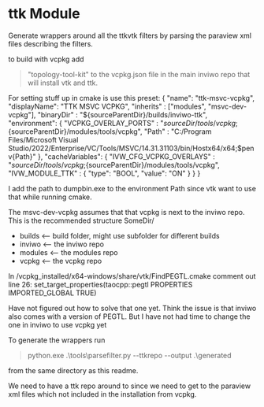 # ttk Module

Generate wrappers around all the ttkvtk filters by parsing the paraview xml files
describing the filters.

to build with vcpkg add 
> "topology-tool-kit"
to the vcpkg.json file in the main inviwo repo
that will install vtk and ttk.

For setting stuff up in cmake is use this preset:
    {
      "name": "ttk-msvc-vcpkg",
      "displayName": "TTK MSVC VCPKG",
      "inherits" : ["modules", "msvc-dev-vcpkg"],
      "binaryDir" : "${sourceParentDir}/builds/inviwo-ttk",
      "environment": {
        "VCPKG_OVERLAY_PORTS" : "${sourceDir}/tools/vcpkg;${sourceParentDir}/modules/tools/vcpkg",
        "Path" : "C:/Program Files/Microsoft Visual Studio/2022/Enterprise/VC/Tools/MSVC/14.31.31103/bin/Hostx64/x64;$penv{Path}"
      },
      "cacheVariables": {
        "IVW_CFG_VCPKG_OVERLAYS" : "${sourceDir}/tools/vcpkg;${sourceParentDir}/modules/tools/vcpkg",
        "IVW_MODULE_TTK" :          { "type": "BOOL", "value": "ON" }
      }
    }

I add the path to dumpbin.exe to the environment Path since vtk want to use that while running cmake.

The msvc-dev-vcpkg assumes that that vcpkg is next to the inviwo repo.
This is the recommended structure
SomeDir/
 - builds   <-- build folder, might use subfolder for different builds
 - inviwo   <-- the inviwo repo
 - modules  <-- the modules repo
 - vcpkg    <-- the vcpkg repo


In
<build>/vcpkg_installed/x64-windows/share/vtk/FindPEGTL.cmake
comment out line 26:
    set_target_properties(taocpp::pegtl PROPERTIES IMPORTED_GLOBAL TRUE)

Have not figured out how to solve that one yet.
Think the issue is that inviwo also comes with a version of PEGTL. 
But I have not had time to change the one in inviwo to use vcpkg yet


To generate the wrappers run

>  python.exe .\tools\parsefilter.py --ttkrepo <path to a ttk repo> --output .\generated

from the same directory as this readme.

We need to have a ttk repo around to since we need to get to the paraview xml files which not 
included in the installation from vcpkg.